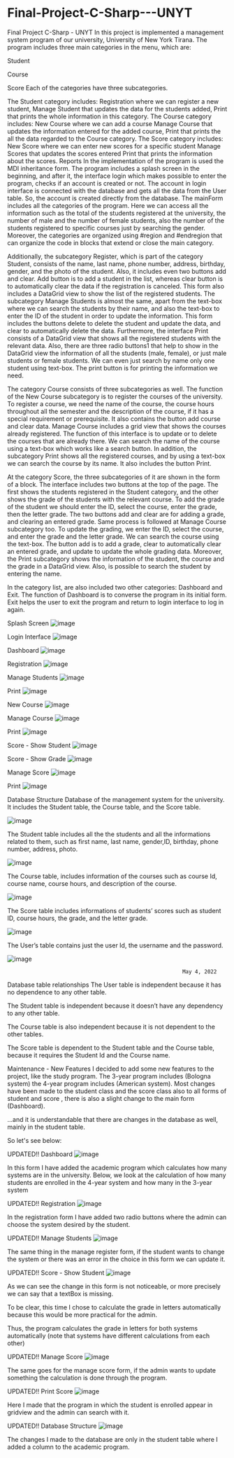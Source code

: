 # Final-Project-C-Sharp---UNYT
Final Project C-Sharp - UNYT
In this project is implemented a management system program of our university, University of New York Tirana. The program includes three main categories in the menu, which are:

Student

Course

Score
Each of the categories have three subcategories.

The Student category includes:
Registration where we can register a new student,
Manage Student that updates the data for the students added,
Print that prints the whole information in this category.
The Course category includes:
New Course where we can add a course
Manage Course that updates the information entered for the added course,
Print that prints the all the data regarded to the Course category.
The Score category includes:
New Score where we can enter new scores for a specific student
Manage Scores that updates the scores entered
Print that prints the information about the scores.
Reports
In the implementation of the program is used the MDI inheritance form. The program includes a splash screen in the beginning, and after it, the interface login which makes possible to enter the program, checks if an account is created or not. The account in login interface is connected with the database and gets all the data from the User table. So, the account is created directly from the database. The mainForm includes all the categories of the program. Here we can access all the information such as the total of the students registered at the university, the number of male and the number of female students, also the number of the students registered to specific courses just by searching the gender. Moreover, the categories are organized using #region and #endregion that can organize the code in blocks that extend or close the main category.

Additionally, the subcategory Register, which is part of the category Student, consists of the name, last name, phone number, address, birthday, gender, and the photo of the student. Also, it includes even two buttons add and clear. Add button is to add a student in the list, whereas clear button is to automatically clear the data if the registration is canceled. This form also includes a DataGrid view to show the list of the registered students. The subcategory Manage Students is almost the same, apart from the text-box where we can search the students by their name, and also the text-box to enter the ID of the student in order to update the information. This form includes the buttons delete to delete the student and update the data, and clear to automatically delete the data. Furthermore, the interface Print consists of a DataGrid view that shows all the registered students with the relevant data. Also, there are three radio buttons1 that help to show in the DataGrid view the information of all the students (male, female), or just male students or female students. We can even just search by name only one student using text-box. The print button is for printing the information we need.

The category Course consists of three subcategories as well. The function of the New Course subcategory is to register the courses of the university. To register a course, we need the name of the course, the course hours throughout all the semester and the description of the course, if it has a special requirement or prerequisite. It also contains the button add course and clear data. Manage Course includes a grid view that shows the courses already registered. The function of this interface is to update or to delete the courses that are already there. We can search the name of the course using a text-box which works like a search button. In addition, the subcategory Print shows all the registered courses, and by using a text-box we can search the course by its name. It also includes the button Print.

At the category Score, the three subcategories of it are shown in the form of a block. The interface includes two buttons at the top of the page. The first shows the students registered in the Student category, and the other shows the grade of the students with the relevant course. To add the grade of the student we should enter the ID, select the course, enter the grade, then the letter grade. The two buttons add and clear are for adding a grade, and clearing an entered grade. Same process is followed at Manage Course subcategory too. To update the grading, we enter the ID, select the course, and enter the grade and the letter grade. We can search the course using the text-box. The button add is to add a grade, clear to automatically clear an entered grade, and update to update the whole grading data. Moreover, the Print subcategory shows the information of the student, the course and the grade in a DataGrid view. Also, is possible to search the student by entering the name.

In the category list, are also included two other categories: Dashboard and Exit. The function of Dashboard is to converse the program in its initial form. Exit helps the user to exit the program and return to login interface to log in again.

Splash Screen
![image](https://github.com/DanjaBali/Final-Project-C-Sharp---UNYT/assets/48566297/58d5cb6d-afe5-4de4-9692-9c598aa749bf)

Login Interface
![image](https://github.com/DanjaBali/Final-Project-C-Sharp---UNYT/assets/48566297/68315a80-9296-48d5-8a2b-a94f516eb93d)


Dashboard
![image](https://github.com/DanjaBali/Final-Project-C-Sharp---UNYT/assets/48566297/a2d5a084-8ef4-4a54-b1e2-fad57ec9e2bb)


Registration
![image](https://github.com/DanjaBali/Final-Project-C-Sharp---UNYT/assets/48566297/5b010cf1-bb28-4b47-8d85-3631df800544)


Manage Students
![image](https://github.com/DanjaBali/Final-Project-C-Sharp---UNYT/assets/48566297/d6f4ac7d-759e-4349-9e4d-97b02dcea5b0)


Print
![image](https://github.com/DanjaBali/Final-Project-C-Sharp---UNYT/assets/48566297/65309455-443d-4dce-81ca-a4a93e4538ed)


New Course
![image](https://github.com/DanjaBali/Final-Project-C-Sharp---UNYT/assets/48566297/792f978f-e483-4eb5-ad22-8c96d9d0398e)


Manage Course
![image](https://github.com/DanjaBali/Final-Project-C-Sharp---UNYT/assets/48566297/375c6682-2c83-4df8-b68a-4376be1afece)


Print
![image](https://github.com/DanjaBali/Final-Project-C-Sharp---UNYT/assets/48566297/2ac728e3-e51b-4e9d-8732-d5480bf7841f)

Score - Show Student
![image](https://github.com/DanjaBali/Final-Project-C-Sharp---UNYT/assets/48566297/bc9a3c72-a73b-4d15-8d1f-0e4d844a58a8)


Score - Show Grade
![image](https://github.com/DanjaBali/Final-Project-C-Sharp---UNYT/assets/48566297/3efa98e4-33f5-4888-bc63-f8967ffa0688)

Manage Score
![image](https://github.com/DanjaBali/Final-Project-C-Sharp---UNYT/assets/48566297/8125242a-307c-4cc4-b148-85f9ea0fa363)


Print
![image](https://github.com/DanjaBali/Final-Project-C-Sharp---UNYT/assets/48566297/596530f4-99d3-4a98-a100-ca755f49dbce)


Database Structure
Database of the management system for the university. It includes the Student table, the Course table, and the Score table.

![image](https://github.com/DanjaBali/Final-Project-C-Sharp---UNYT/assets/48566297/0d108b0b-f79d-46f8-8e85-406ac1e8b5de)


The Student table includes all the the students and all the informations related to them, such as first name, last name, gender,ID, birthday, phone number, address, photo.

![image](https://github.com/DanjaBali/Final-Project-C-Sharp---UNYT/assets/48566297/b5d14bc2-648d-4293-8990-7294e3f96789)


The Course table, includes information of the courses such as course Id, course name, course hours, and description of the course.

![image](https://github.com/DanjaBali/Final-Project-C-Sharp---UNYT/assets/48566297/030e98e8-6be2-46ae-9afe-38cc0bb6699b)


The Score table includes informations of students’ scores such as student ID, course hours, the grade, and the letter grade.

![image](https://github.com/DanjaBali/Final-Project-C-Sharp---UNYT/assets/48566297/24155c69-596a-45be-9198-bf329e95f269)


The User’s table contains just the user Id, the username and the password.

![image](https://github.com/DanjaBali/Final-Project-C-Sharp---UNYT/assets/48566297/af4a272f-3486-4b29-bea5-2050a4ea0329)


								    	                	May 4, 2022
Database table relationships
The User table is independent because it has no dependence to any other table.

The Student table is independent because it doesn’t have any dependency to any other table.

The Course table is also independent because it is not dependent to the other tables.

The Score table is dependent to the Student table and the Course table, because it requires the Student Id and the Course name.

Maintenance - New Features
I decided to add some new features to the project, like the study program. The 3-year program includes (Bologna system) the 4-year program includes (American system). Most changes have been made to the student class and the score class also to all forms of student and score , there is also a slight change to the main form (Dashboard).

...and it is understandable that there are changes in the database as well, mainly in the student table.

So let's see below:

UPDATED!! Dashboard
![image](https://github.com/DanjaBali/Final-Project-C-Sharp---UNYT/assets/48566297/1394c3d2-5612-47c9-b0b0-43646e1e2d6f)


In this form I have added the academic program which calculates how many systems are in the university. Below, we look at the calculation of how many students are enrolled in the 4-year system and how many in the 3-year system

UPDATED!! Registration
![image](https://github.com/DanjaBali/Final-Project-C-Sharp---UNYT/assets/48566297/e7b156d7-eb5d-4034-b40e-6883ab1d9686)

In the registration form I have added two radio buttons where the admin can choose the system desired by the student.

UPDATED!! Manage Students
![image](https://github.com/DanjaBali/Final-Project-C-Sharp---UNYT/assets/48566297/88d2cb6f-8036-4e55-975f-2312ce55ee7f)


The same thing in the manage register form, if the student wants to change the system or there was an error in the choice in this form we can update it.

UPDATED!! Score - Show Student
![image](https://github.com/DanjaBali/Final-Project-C-Sharp---UNYT/assets/48566297/11622e15-65d1-4088-b9ca-3e7285e0588d)


As we can see the change in this form is not noticeable, or more precisely we can say that a textBox is missing.

To be clear, this time I chose to calculate the grade in letters automatically because this would be more practical for the admin.

Thus, the program calculates the grade in letters for both systems automatically (note that systems have different calculations from each other)

UPDATED!! Manage Score
![image](https://github.com/DanjaBali/Final-Project-C-Sharp---UNYT/assets/48566297/5dbaaa71-83fe-4469-9290-e86a20fe2efc)


The same goes for the manage score form, if the admin wants to update something the calculation is done through the program.

UPDATED!! Print Score
![image](https://github.com/DanjaBali/Final-Project-C-Sharp---UNYT/assets/48566297/0cd3a1e3-fb6c-41ff-bb27-b2f9562e249e)


Here I made that the program in which the student is enrolled appear in gridview and the admin can search with it.

UPDATED!! Database Structure
![image](https://github.com/DanjaBali/Final-Project-C-Sharp---UNYT/assets/48566297/56d0e383-d1f2-4a23-9b5f-34e2f1704b37)


The changes I made to the database are only in the student table where I added a column to the academic program.
